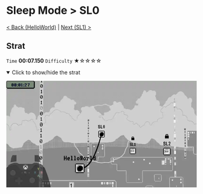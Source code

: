# Sleep Mode > SL0

[< Back (HelloWorld)](https://github.com/Doublevil/scbspeedrun/blob/main/levels/sl/HelloWorld.md) | [Next (SL1) >](https://github.com/Doublevil/scbspeedrun/blob/main/levels/sl/SL1.md)

## Strat

`Time` **00:07.150** `Difficulty` ★☆☆☆☆
<details open>
  <summary>Click to show/hide the strat</summary>

  ![gif](https://github.com/Doublevil/scbspeedrun/blob/main/media/levels/sl/SL0_Strat.webp)
</details>
